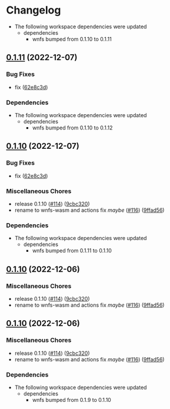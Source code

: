 # Changelog

* The following workspace dependencies were updated
  * dependencies
    * wnfs bumped from 0.1.10 to 0.1.11

## [0.1.11](https://github.com/zeeshanlakhani/rs-wnfs/compare/wnfs-wasm-v0.1.10...wnfs-wasm-v0.1.11) (2022-12-07)


### Bug Fixes

* fix ([62e8c3d](https://github.com/zeeshanlakhani/rs-wnfs/commit/62e8c3d2b02ea5cd34026fdb04c927adc3377c30))


### Dependencies

* The following workspace dependencies were updated
  * dependencies
    * wnfs bumped from 0.1.10 to 0.1.12

## [0.1.10](https://github.com/zeeshanlakhani/rs-wnfs/compare/wnfs-wasm-v0.1.11...wnfs-wasm-v0.1.10) (2022-12-07)


### Bug Fixes

* fix ([62e8c3d](https://github.com/zeeshanlakhani/rs-wnfs/commit/62e8c3d2b02ea5cd34026fdb04c927adc3377c30))


### Miscellaneous Chores

* release 0.1.10 ([#114](https://github.com/zeeshanlakhani/rs-wnfs/issues/114)) ([9cbc320](https://github.com/zeeshanlakhani/rs-wnfs/commit/9cbc32076d80a5b7d3138ea891180c689411123f))
* rename to wnfs-wasm and actions fix *maybe* ([#116](https://github.com/zeeshanlakhani/rs-wnfs/issues/116)) ([9ffad56](https://github.com/zeeshanlakhani/rs-wnfs/commit/9ffad56e6ab402c8636b13563a5bf516fb962037))


### Dependencies

* The following workspace dependencies were updated
  * dependencies
    * wnfs bumped from 0.1.11 to 0.1.10

## [0.1.10](https://github.com/zeeshanlakhani/rs-wnfs/compare/wnfs-wasm-v0.1.10...wnfs-wasm-v0.1.10) (2022-12-06)


### Miscellaneous Chores

* release 0.1.10 ([#114](https://github.com/zeeshanlakhani/rs-wnfs/issues/114)) ([9cbc320](https://github.com/zeeshanlakhani/rs-wnfs/commit/9cbc32076d80a5b7d3138ea891180c689411123f))
* rename to wnfs-wasm and actions fix *maybe* ([#116](https://github.com/zeeshanlakhani/rs-wnfs/issues/116)) ([9ffad56](https://github.com/zeeshanlakhani/rs-wnfs/commit/9ffad56e6ab402c8636b13563a5bf516fb962037))

## [0.1.10](https://github.com/wnfs-wg/rs-wnfs/compare/wnfs-wasm-v0.1.9...wnfs-wasm-v0.1.10) (2022-12-06)


### Miscellaneous Chores

* release 0.1.10 ([#114](https://github.com/wnfs-wg/rs-wnfs/issues/114)) ([9cbc320](https://github.com/wnfs-wg/rs-wnfs/commit/9cbc32076d80a5b7d3138ea891180c689411123f))
* rename to wnfs-wasm and actions fix *maybe* ([#116](https://github.com/wnfs-wg/rs-wnfs/issues/116)) ([9ffad56](https://github.com/wnfs-wg/rs-wnfs/commit/9ffad56e6ab402c8636b13563a5bf516fb962037))


### Dependencies

* The following workspace dependencies were updated
  * dependencies
    * wnfs bumped from 0.1.9 to 0.1.10
